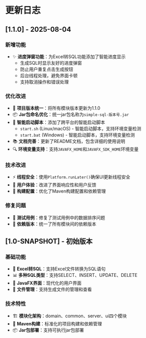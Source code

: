 # 更新日志

## [1.1.0] - 2025-08-04

### 新增功能

- ✨ **进度弹窗功能**：为Excel转SQL功能添加了智能进度显示
  - 生成SQL时显示友好的进度弹窗
  - 防止用户重复点击生成按钮
  - 后台线程处理，避免界面卡顿
  - 支持取消操作和错误处理

### 优化改进

- 🔧 **项目版本统一**：将所有模块版本更新为1.1.0
- 📦 **Jar包命名优化**：统一jar包名称为`simple-sql-版本号.jar`
- 🚀 **智能启动脚本**：添加了跨平台的智能启动脚本
  - `start.sh` (Linux/macOS) - 智能启动脚本，支持环境变量检测
  - `start.bat` (Windows) - 智能启动脚本，支持环境变量检测
- 📚 **文档完善**：更新了README文档，包含详细的使用说明
- 🔍 **环境变量支持**：支持`JAVAFX_HOME`和`JAVAFX_SDK_HOME`环境变量

### 技术改进

- ⚡ **线程安全**：使用`Platform.runLater()`确保UI更新线程安全
- 🎨 **用户体验**：改进了界面响应性和用户反馈
- 🔧 **构建配置**：优化了Maven构建配置和依赖管理

### 修复问题

- 🐛 **测试用例**：修复了测试用例中的数据排序问题
- 🔧 **依赖版本**：统一了所有模块间的依赖版本

## [1.0-SNAPSHOT] - 初始版本

### 基础功能

- 🎯 **Excel转SQL**：支持Excel文件转换为SQL语句
- 📊 **多种SQL类型**：支持SELECT、INSERT、UPDATE、DELETE
- 🎨 **JavaFX界面**：现代化的用户界面
- 📁 **文件管理**：支持生成文件的管理和查看

### 技术特性

- 🏗️ **模块化架构**：domain、common、server、ui四个模块
- 🔧 **Maven构建**：标准化的项目构建和依赖管理
- 📦 **Jar包部署**：支持可执行jar包部署
